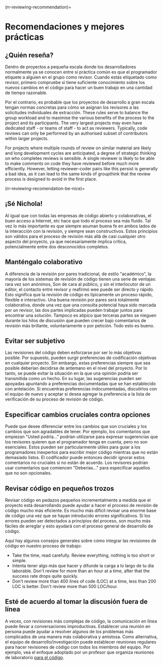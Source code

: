 (rr-reviewing-recommendation)=
# Recomendaciones y mejores prácticas

## ¿Quién reseña?

Dentro de proyectos a pequeña escala donde los desarrolladores normalmente ya se conocen entre sí práctica común es que el programador etiquete a alguien en el grupo como revisor. Cuando estás etiquetado como revisor, primero compruebe si tiene suficiente conocimiento sobre los nuevos cambios en el código para hacer un buen trabajo en una cantidad de tiempo razonable.

Por el contrario, es probable que los proyectos de desarrollo a gran escala tengan normas concretas para cómo se asignan los revisores a las solicitudes individuales de extracción. These rules serve to balance the group workload and to maximise the various benefits of the process to the project and its participants. The very largest projects may even have dedicated staff - or teams of staff - to act as reviewers. Typically, code reviews can only be performed by an authorised subset of contributors within larger projects.

For projects where multiple rounds of review on similar material are likely and long development cycles are anticipated, a degree of strategic thinking on who completes reviews is sensible. A single reviewer is likely to be able to make comments on code they have reviewed before much more efficiently. However, letting reviewer-coder pairs like this persist is generally a bad idea, as it can lead to the same kinds of groupthink that the review process is designed to avoid in the first place.

(rr-reviewing-recomendation-be-nice)=
## ¡Sé Nichola!

Al igual que con todas las empresas de código abierto y colaborativas, el buen acceso a Internet, etc hace que todo el proceso sea más fluido. Tal vez lo más importante es que siempre asuman buena fe en ambos lados de la interacción con la revisión, y siempre sean constructivos. Estos principios son válidos para el proceso de revisión más allá de casi cualquier otro aspecto del proyecto, ya que necesariamente implica crítica, potencialmente entre dos desconocidos completos.

## Manténgalo colaborativo

A diferencia de la revisión por pares tradicional, de estilo "académico", la mayoría de los sistemas de revisión de código tienen una serie de ventajas: rara vez son anónimos, Son de cara al público, y sin el interlocutor de un editor, el contacto entre revisor y reafirmó wee puede ser directo y rápido. Esto significa que la revisión de código es típicamente un proceso rápido, flexible e interactivo. Una buena revisión por pares será totalmente colaborativa, donde una vez que una consulta potencial haya sido marcada por un revisor, las dos partes implicadas pueden trabajar juntos para encontrar una solución. Tampoco es atípico que terceras partes se nieguen durante los hilos de discusión que pueden crecer bajo comentarios de revisión más brillante, voluntariamente o por petición. Todo esto es bueno.

## Evitar ser subjetivo

Las revisiones del código deben esforzarse por ser lo más objetivas posible. Por supuesto, pueden surgir preferencias de codificación objetivas en cualquier proyecto. Sin embargo, estas preferencias siempre que sea posible deberían decidirse de antemano en el nivel del proyecto. Por lo tanto, se puede evitar la situación en la que una opinión podría ser transmitida como un hecho. En su lugar, las sugerencias pueden ser apoyadas apuntando a preferencias documentadas que se han establecido con antelación. Si encuentras preferencias indocumentadas, discutirlos con el equipo de nuevo y aceptar si desea agregar la preferencia a la lista de verificación de su proceso de revisión de código.

## Especificar cambios cruciales contra opciones

Puede que desee diferenciar entre los cambios que son cruciales y los cambios que son agradables de tener. Por ejemplo, los comentarios que empiezan "Usted podría..." podrían utilizarse para expresar sugerencias que los revisores quieren que el programador tenga en cuenta, pero no son esenciales. Estos pueden ser particularmente útiles para guiar a los programadores inexpertos para escribir mejor código mientras que no están demasiado listos. El codificador puede entonces decidir ignorar estos comentarios no cruciales si no están de acuerdo. Los revisores podrían usar comentarios que comiencen "Deberías..." para especificar aquellos que no son opcionales.

## Revisar código en pequeños trozos

Revisar código en pedazos pequeños incrementalmente a medida que el proyecto está desarrollando puede ayudar a hacer el proceso de revisión de código mucho más eficiente. Es mucho más difícil revisar una enorme base de código una vez que se hayan introducido errores significativos. Si los errores pueden ser detectados a principios del proceso, son mucho más fáciles de arreglar y esto ayudará con el proceso general de desarrollo de código.

Aquí hay algunos consejos generales sobre cómo integrar las revisiones de código en nuestro proceso de trabajo:

- Take the time, read carefully. Review everything, nothing is too short or simple.
- Intenta tener algo más que hacer y difunde la carga a lo largo de tu día laborable. Don't review for more than an hour at a time, after that the success rate drops quite quickly.
- Don't review more than 400 lines of code (LOC) at a time, less than 200 LOC is better. Don't review more than 500 LOC/hour.

## Esté de acuerdo al tomar la discusión fuera de línea

A veces, con revisiones más complejas de código, la comunicación en línea puede llevar a conversaciones improductivas. Establecer una reunión en persona puede ayudar a resolver algunos de los problemas más complicados de una manera más colaborativa y amistosa. Como alternativa, el equipo de desarrollo/investigación puede establecer reuniones regulares para hacer revisiones de código con todos los miembros del equipo. Por ejemplo, vea el enfoque adoptado por un profesor que organiza reuniones de laboratorio [para el código](http://fperez.org/py4science/code_reviews.html).
